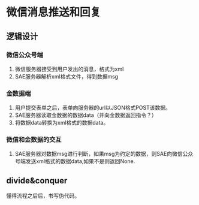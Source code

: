 # 微信消息推送和回复


## 逻辑设计

### 微信公众号端
1. 微信服务器接受到用户发出的消息，格式为xml
2. SAE服务器解析xml格式文件，得到数据msg

### 金数据端
1. 用户提交表单之后，表单向服务器的url以JSON格式POST该数据。
2. SAE服务器读取金数据的数据data（并向金数据返回指令？）
3. 将数据data转换为xml格式的数据data。

### 微信和金数据的交互

1. SAE服务器对数据msg进行判断，如果msg为约定的数据，则SAE向微信公众号端发送xml格式的数据data,如果不是则返回None.


## divide&conquer

懂得流程之后后，书写伪代码。


